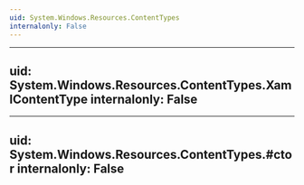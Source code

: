 ```yaml
---
uid: System.Windows.Resources.ContentTypes
internalonly: False
---
```


---
uid: System.Windows.Resources.ContentTypes.XamlContentType
internalonly: False
---

---
uid: System.Windows.Resources.ContentTypes.#ctor
internalonly: False
---
